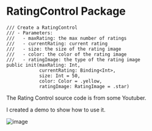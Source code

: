 # RatingControl Package

    /// Create a RatingControl
    /// - Parameters:
    ///   - maxRating: the max number of ratings
    ///   - currentRating: current rating
    ///   - size: the size of the rating image
    ///   - color: the color of the rating image
    ///   - ratingImage: the type of the rating image
    public init(maxRating: Int,
                currentRating: Binding<Int>,
                size: Int = 50,
                color: Color = .yellow,
                ratingImage: RatingImage = .star)
 
 The Rating Control source code is from some Youtuber.
 
 I created a demo to show how to use it.
 
 ![image](https://user-images.githubusercontent.com/15805568/137278167-8cd5fbe3-400d-43e4-a832-00eeab2b7ed5.png)
